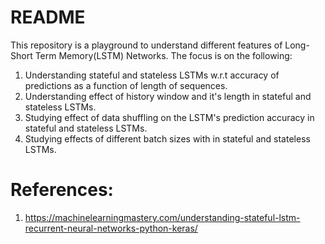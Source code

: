 #  README
This repository is a playground to understand different features of Long-Short Term Memory(LSTM) Networks.
The focus is on the following:
1. Understanding stateful and stateless LSTMs w.r.t accuracy of predictions as a function of length of sequences.
2. Understanding effect of history window and it's length in stateful and stateless LSTMs.
3. Studying effect of data shuffling on the LSTM's prediction accuracy in stateful and stateless LSTMs.
4. Studying effects of different batch sizes with in stateful and stateless LSTMs.


# References:
1. https://machinelearningmastery.com/understanding-stateful-lstm-recurrent-neural-networks-python-keras/
